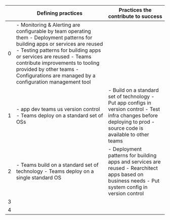 


|   | Defining practices                                                                                                                                                                                                                                                                                                            | Practices the contribute to success                                                                                                                                  |
|---|-------------------------------------------------------------------------------------------------------------------------------------------------------------------------------------------------------------------------------------------------------------------------------------------------------------------------------|----------------------------------------------------------------------------------------------------------------------------------------------------------------------|
| 0 | - Monitoring & Alerting are configurable by team operating them - Deployment patterns for building apps or services are reused - Testing patterns for building apps or services are reused - Teams contribute improvements to tooling provided by other teams - Configurations are managed by a configuration management tool |                                                                                                                                                                      |
| 1 | - app dev teams us version control - Teams deploy on a standard set of OSs                                                                                                                                                                                                                                                    | - Build on a standard set of technology - Put app configs in version control - Test infra changes before deploying to prod - source code is available to other teams |
| 2 | - Teams build on a standard set of technology - Teams deploy on a single standard OS                                                                                                                                                                                                                                          | - Deployment patterns for building apps and services are reused - Rearchitect apps based on business needs - Put system config in version control                    |
| 3 |                                                                                                                                                                                                                                                                                                                               |                                                                                                                                                                      |
| 4 |                                                                                                                                                                                                                                                                                                                               |                                                                                                                                                                      |